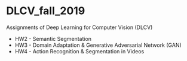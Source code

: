 # DLCV_fall_2019
Assignments of Deep Learning for Computer Vision (DLCV)
* HW2 - Semantic Segmentation
* HW3 - Domain Adaptation & Generative Adversarial Network (GAN)
* HW4 - Action Recognition & Segmentation in Videos
